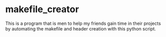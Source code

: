 # makefile_creator
This is a program that is men to help my friends gain time in their projects by automating the makefile and header creation with this python script.
